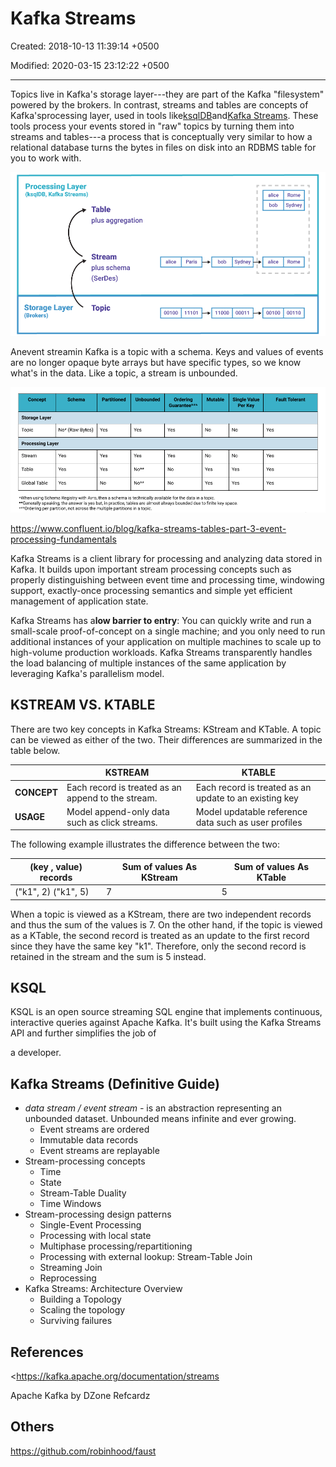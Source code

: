 # Kafka Streams

Created: 2018-10-13 11:39:14 +0500

Modified: 2020-03-15 23:12:22 +0500

---

Topics live in Kafka's storage layer---they are part of the Kafka "filesystem" powered by the brokers. In contrast, streams and tables are concepts of Kafka'sprocessing layer, used in tools like[ksqlDB](https://ksqldb.io/)and[Kafka Streams](https://docs.confluent.io/current/streams/index.html). These tools process your events stored in "raw" topics by turning them into streams and tables---a process that is conceptually very similar to how a relational database turns the bytes in files on disk into an RDBMS table for you to work with.

![Processing Layer | Storage Layer](../../media/Technologies-Kafka-Kafka-Streams-image1.png)

Anevent streamin Kafka is a topic with a schema. Keys and values of events are no longer opaque byte arrays but have specific types, so we know what's in the data. Like a topic, a stream is unbounded.

![Topics vs. Streams and Tables Chart](../../media/Technologies-Kafka-Kafka-Streams-image2.png)

<https://www.confluent.io/blog/kafka-streams-tables-part-3-event-processing-fundamentals>

Kafka Streams is a client library for processing and analyzing data stored in Kafka. It builds upon important stream processing concepts such as properly distinguishing between event time and processing time, windowing support, exactly-once processing semantics and simple yet efficient management of application state.

Kafka Streams has a**low barrier to entry**: You can quickly write and run a small-scale proof-of-concept on a single machine; and you only need to run additional instances of your application on multiple machines to scale up to high-volume production workloads. Kafka Streams transparently handles the load balancing of multiple instances of the same application by leveraging Kafka's parallelism model.

## KSTREAM VS. KTABLE

There are two key concepts in Kafka Streams: KStream and KTable. A topic can be viewed as either of the two. Their differences are summarized in the table below.

|            | **KSTREAM**                                        | **KTABLE**                                             |
|-----------|------------------------------|-------------------------------|
| **CONCEPT** | Each record is treated as an append to the stream. | Each record is treated as an update to an existing key |
| **USAGE**   | Model append-only data such as click streams.      | Model updatable reference data such as user profiles   |

The following example illustrates the difference between the two:

| (key , value) records | Sum of values As KStream | Sum of values As KTable |
|-----------------------|--------------------------|-------------------------|
| ("k1", 2) ("k1", 5)   | 7                        | 5                       |

When a topic is viewed as a KStream, there are two independent records and thus the sum of the values is 7. On the other hand, if the topic is viewed as a KTable, the second record is treated as an update to the first record since they have the same key "k1". Therefore, only the second record is retained in the stream and the sum is 5 instead.

## KSQL

KSQL is an open source streaming SQL engine that implements continuous, interactive queries against Apache Kafka. It's built using the Kafka Streams API and further simplifies the job of

a developer.

## Kafka Streams (Definitive Guide)
-   *data stream / event stream -* is an abstraction representing an unbounded dataset. Unbounded means infinite and ever growing.
    -   Event streams are ordered
    -   Immutable data records
    -   Event streams are replayable
-   Stream-processing concepts
    -   Time
    -   State
    -   Stream-Table Duality
    -   Time Windows
-   Stream-processing design patterns
    -   Single-Event Processing
    -   Processing with local state
    -   Multiphase processing/repartitioning
    -   Processing with external lookup: Stream-Table Join
    -   Streaming Join
    -   Reprocessing
-   Kafka Streams: Architecture Overview
    -   Building a Topology
    -   Scaling the topology
    -   Surviving failures

## References

<https://kafka.apache.org/documentation/streams

Apache Kafka by DZone Refcardz

## Others

<https://github.com/robinhood/faust>
